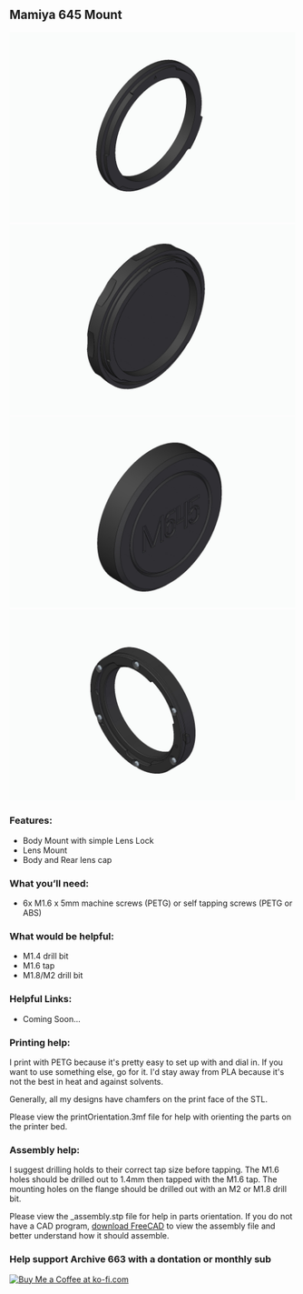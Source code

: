 ## Mamiya 645 Mount

![M645_1](https://github.com/Archive-663/lensMounts/blob/main/Mamiya%20645/ASSETS/mountLens_M645_01.jpg)
![M645_2](https://github.com/Archive-663/lensMounts/blob/main/Mamiya%20645/ASSETS/mountLens_M645_02.jpg)
![M645_3](https://github.com/Archive-663/lensMounts/blob/main/Mamiya%20645/ASSETS/mountLens_M645_03.jpg)
![M645_4](https://github.com/Archive-663/lensMounts/blob/main/Mamiya%20645/ASSETS/mountLens_M645_04.jpg)

### Features:
- Body Mount with simple Lens Lock
- Lens Mount
- Body and Rear lens cap

### What you’ll need:
- 6x M1.6 x 5mm machine screws (PETG) or self tapping screws (PETG or ABS)

### What would be helpful:
- M1.4 drill bit
- M1.6 tap
- M1.8/M2 drill bit

### Helpful Links:
- Coming Soon...

### Printing help:
I print with PETG because it's pretty easy to set up with and dial in. If you want to use something else, go for it. I'd stay away from PLA because it's not the best in heat and against solvents. 

Generally, all my designs have chamfers on the print face of the STL.

Please view the printOrientation.3mf file for help with orienting the parts on the printer bed.

### Assembly help:
I suggest drilling holds to their correct tap size before tapping. The M1.6 holes should be drilled out to 1.4mm then tapped with the M1.6 tap. The mounting holes on the flange should be drilled out with an M2 or M1.8 drill bit.

Please view the _assembly.stp file for help in parts orientation. If you do not have a CAD program, <a href="https://www.freecad.org/downloads.php" target="_blank">download FreeCAD</a> to view the assembly file and better understand how it should assemble.

### Help support Archive 663 with a dontation or monthly sub
<a href='https://ko-fi.com/P5P3MHMSF' target='_blank'><img height='36' style='border:0px;height:36px;' src='https://storage.ko-fi.com/cdn/kofi2.png?v=3' border='0' alt='Buy Me a Coffee at ko-fi.com' /></a>

